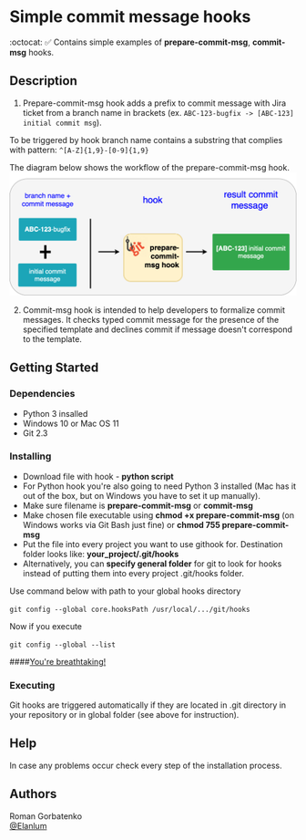 # Simple commit message hooks

:octocat: :white_check_mark: Contains simple examples of **prepare-commit-msg**, **commit-msg** hooks.

## Description

1. Prepare-commit-msg hook adds a prefix to commit message with Jira ticket from a branch name in brackets 
(ex. ```ABC-123-bugfix -> [ABC-123] initial commit msg```).

To be triggered by hook branch name contains a substring that complies with pattern: `````^[A-Z]{1,9}-[0-9]{1,9}`````

The diagram below shows the workflow of the prepare-commit-msg hook.
![diagram](./prepare-commit-msg.png)

2. Commit-msg hook is intended to help developers to formalize commit messages. It checks typed commit message for the presence of the specified template and declines commit if message doesn't correspond to the template.

## Getting Started

### Dependencies

* Python 3 insalled
* Windows 10 or Mac OS 11
* Git 2.3

### Installing

* Download file with hook - **python script**
* For Python hook you're also going to need Python 3 installed (Mac has it out of the box, but on Windows you have to set it up manually).
* Make sure filename is **prepare-commit-msg** or **commit-msg**
* Make chosen file executable using **chmod +x prepare-commit-msg** (on Windows works via Git Bash just fine) or **chmod 755 prepare-commit-msg**
* Put the file into every project you want to use githook for. Destination folder looks like: **your_project/.git/hooks**
* Alternatively, you can **specify general folder** for git to look for hooks instead of putting them into every project .git/hooks folder.

Use command below with path to your global hooks directory

```git config --global core.hooksPath /usr/local/.../git/hooks```

Now if you execute

```git config --global --list```

####<ins>You're breathtaking!</ins>

### Executing

Git hooks are triggered automatically if they are located in .git directory in your repository or in global folder (see above for instruction).

## Help

In case any problems occur check every step of the installation process.

## Authors

Roman Gorbatenko  
[@Elanlum](roman.gorabtenko@gmail.com)
